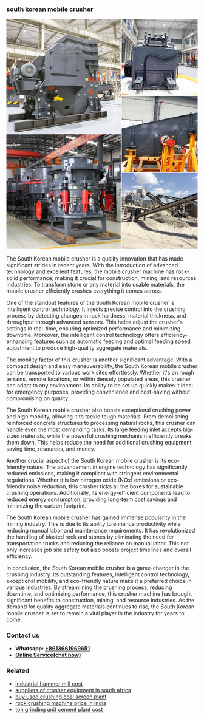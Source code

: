 <h3>south korean mobile crusher</h3><img src='1708408620.jpg' alt=''><p>The South Korean mobile crusher is a quality innovation that has made significant strides in recent years. With the introduction of advanced technology and excellent features, the mobile crusher machine has rock-solid performance, making it crucial for construction, mining, and resources industries. To transform stone or any material into usable materials, the mobile crusher efficiently crushes everything it comes across.  </p><p>One of the standout features of the South Korean mobile crusher is intelligent control technology. It injects precise control into the crushing process by detecting changes in rock hardness, material thickness, and throughput through advanced sensors. This helps adjust the crusher's settings in real-time, ensuring optimized performance and minimizing downtime. Moreover, the intelligent control technology offers efficiency-enhancing features such as automatic feeding and optimal feeding speed adjustment to produce high-quality aggregate materials.</p><p>The mobility factor of this crusher is another significant advantage. With a compact design and easy maneuverability, the South Korean mobile crusher can be transported to various work sites effortlessly. Whether it's on rough terrains, remote locations, or within densely populated areas, this crusher can adapt to any environment. Its ability to be set up quickly makes it ideal for emergency purposes, providing convenience and cost-saving without compromising on quality.</p><p>The South Korean mobile crusher also boasts exceptional crushing power and high mobility, allowing it to tackle tough materials. From demolishing reinforced concrete structures to processing natural rocks, this crusher can handle even the most demanding tasks. Its large feeding inlet accepts big-sized materials, while the powerful crushing mechanism efficiently breaks them down. This helps reduce the need for additional crushing equipment, saving time, resources, and money.</p><p>Another crucial aspect of the South Korean mobile crusher is its eco-friendly nature. The advancement in engine technology has significantly reduced emissions, making it compliant with stringent environmental regulations. Whether it is low nitrogen oxide (NOx) emissions or eco-friendly noise reduction, this crusher ticks all the boxes for sustainable crushing operations. Additionally, its energy-efficient components lead to reduced energy consumption, providing long-term cost savings and minimizing the carbon footprint.</p><p>The South Korean mobile crusher has gained immense popularity in the mining industry. This is due to its ability to enhance productivity while reducing manual labor and maintenance requirements. It has revolutionized the handling of blasted rock and stones by eliminating the need for transportation trucks and reducing the reliance on manual labor. This not only increases job site safety but also boosts project timelines and overall efficiency.</p><p>In conclusion, the South Korean mobile crusher is a game-changer in the crushing industry. Its outstanding features, intelligent control technology, exceptional mobility, and eco-friendly nature make it a preferred choice in various industries. By streamlining the crushing process, reducing downtime, and optimizing performance, this crusher machine has brought significant benefits to construction, mining, and resource industries. As the demand for quality aggregate materials continues to rise, the South Korean mobile crusher is set to remain a vital player in the industry for years to come.</p><h3>Contact us</h3><ul><li><strong>Whatsapp:&nbsp;<a href="https://wa.me/8613661969651">+8613661969651</a></strong></li><li><a href="https://swt.shibang-china.com/?git&amp;zhl&amp;south korean mobile crusher"><strong>Online Service(chat now)</strong></a></li></ul><h3>Related</h3><ul><li><a href='industrial hammer mill cost.md'>industrial hammer mill cost</a></li><li><a href='suppliers of crusher equipment in south africa.md'>suppliers of crusher equipment in south africa</a></li><li><a href='buy used crushing coal screen plant.md'>buy used crushing coal screen plant</a></li><li><a href='rock crushing machine price in india.md'>rock crushing machine price in india</a></li><li><a href='ton grinding unit cement plant cost.md'>ton grinding unit cement plant cost</a></li></ul>